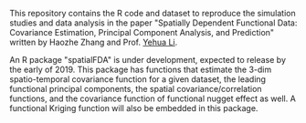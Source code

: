 This repository contains the R code and dataset to reproduce the simulation studies and data analysis in the paper "Spatially Dependent Functional Data: Covariance Estimation, Principal Component Analysis, and Prediction" written by Haozhe Zhang and Prof. [Yehua Li](https://sites.google.com/a/ucr.edu/yehuali).

An R package "spatialFDA" is under development, expected to release by the early of 2019. This package has functions that estimate the 3-dim spatio-temporal covariance function for a given dataset, the leading functional principal components, the spatial covariance/correlation functions, and the covariance function of functional nugget effect as well. A functional Kriging function will also be embedded in this package.  
